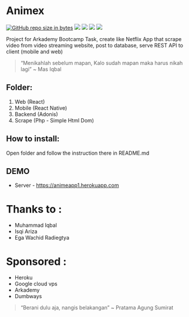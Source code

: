 # Animex
[![GitHub repo size in bytes](https://img.shields.io/github/repo-size/badges/shields.svg)](https://github.com/Arcademy/Animex) [![](https://img.shields.io/github/issues/Arcademy/Animex.svg)](https://github.com/Arcademy/Animex) [![](https://img.shields.io/github/forks/Arcademy/Animex.svg)](https://github.com/Arcademy/Animex) [![](https://img.shields.io/github/stars/Arcademy/Animex.svg)](https://github.com/Arcademy/Animex) [![](https://img.shields.io/twitter/url/https/github.com/rsmnarts/todolist.svg?style=social)](https://twitter.com/rsmnarts)

Project for Arkademy Bootcamp Task, create like Netflix App that scrape video from video streaming website, post to database, serve REST API to client (mobile and web)

> “Menikahlah sebelum mapan, Kalo sudah mapan maka harus nikah lagi” ~ Mas Iqbal

## Folder:
1. Web (React)
2. Mobile (React Native)
3. Backend (Adonis)
4. Scrape (Php - Simple Html Dom)

## How to install:
Open folder and follow the instruction there in README.md

## DEMO
- Server - https://animeapp1.herokuapp.com

# Thanks to :
- Muhammad Iqbal
- Isqi Ariza
- Ega Wachid Radiegtya

# Sponsored :
- Heroku
- Google cloud vps
- Arkademy
- Dumbways

> “Berani dulu aja, nangis belakangan” ~ Pratama Agung Sumirat

